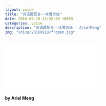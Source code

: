```yaml
---
layout: voice
title: "英语趣配音--冰雪奇缘"
date: 2016-09-10 13:52:59 +0800
categories: voice
description: "英语趣配音--冰雪奇缘 - ArielMeng"
img: "voice/20160910/frozen.jpg"
---
```


<div class="videobox">
	<iframe class="player" src="//v.qq.com/iframe/player.html?vid=e0338qiioqg&amp;tiny=0&amp;auto=0" allowfullscreen="" frameborder="0"></iframe>
</div>

<h4>by Ariel Meng</h4>
